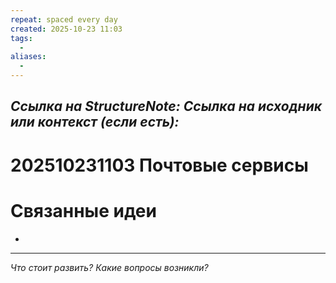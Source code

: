 ```yaml
---
repeat: spaced every day
created: 2025-10-23 11:03
tags:
  - 
aliases:
  - 
---
```

*Ссылка на StructureNote:*
*Ссылка на исходник или контекст (если есть):*
-

# 202510231103 Почтовые сервисы

# Связанные идеи

- 

---

*Что стоит развить? Какие вопросы возникли?*
